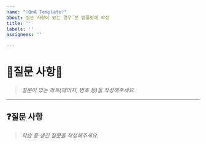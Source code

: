```yaml
---
name: "❔QnA Template❔"
about: 질문 사항이 있는 경우 본 템플릿에 작성
title: ''
labels: ''
assignees: ''

---
```


# 🤔질문 사항🤔
> *질문이 있는 파트(페이지, 번호 등)을 작성해주세요.*
---

## ❓질문 사항
> *학습 중 생긴 질문을 작성해주세요.*

